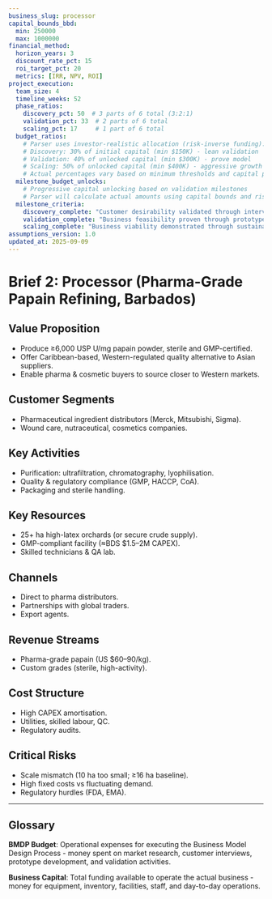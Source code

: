 ```yaml
---
business_slug: processor
capital_bounds_bbd:
  min: 250000
  max: 1000000
financial_method:
  horizon_years: 3
  discount_rate_pct: 15
  roi_target_pct: 20
  metrics: [IRR, NPV, ROI]
project_execution:
  team_size: 4
  timeline_weeks: 52
  phase_ratios:
    discovery_pct: 50  # 3 parts of 6 total (3:2:1)
    validation_pct: 33  # 2 parts of 6 total
    scaling_pct: 17     # 1 part of 6 total
  budget_ratios:
    # Parser uses investor-realistic allocation (risk-inverse funding):
    # Discovery: 30% of initial capital (min $150K) - lean validation
    # Validation: 40% of unlocked capital (min $300K) - prove model  
    # Scaling: 50% of unlocked capital (min $400K) - aggressive growth
    # Actual percentages vary based on minimum thresholds and capital progression
  milestone_budget_unlocks:
    # Progressive capital unlocking based on validation milestones
    # Parser will calculate actual amounts using capital bounds and risk progression
  milestone_criteria:
    discovery_complete: "Customer desirability validated through interviews and market research"
    validation_complete: "Business feasibility proven through prototype testing and early sales"
    scaling_complete: "Business viability demonstrated through sustainable operations and growth"
assumptions_version: 1.0
updated_at: 2025-09-09
---
```


# **Brief 2: Processor (Pharma-Grade Papain Refining, Barbados)**

## Value Proposition

* Produce ≥6,000 USP U/mg papain powder, sterile and GMP-certified.  
* Offer Caribbean-based, Western-regulated quality alternative to Asian suppliers.  
* Enable pharma & cosmetic buyers to source closer to Western markets.

## Customer Segments

* Pharmaceutical ingredient distributors (Merck, Mitsubishi, Sigma).  
* Wound care, nutraceutical, cosmetics companies.

## Key Activities

* Purification: ultrafiltration, chromatography, lyophilisation.  
* Quality & regulatory compliance (GMP, HACCP, CoA).  
* Packaging and sterile handling.

## Key Resources

* 25+ ha high-latex orchards (or secure crude supply).  
* GMP-compliant facility (≈BDS $1.5–2M CAPEX).  
* Skilled technicians & QA lab.

## Channels

* Direct to pharma distributors.  
* Partnerships with global traders.  
* Export agents.

## Revenue Streams

* Pharma-grade papain (US $60–90/kg).  
* Custom grades (sterile, high-activity).

## Cost Structure

* High CAPEX amortisation.  
* Utilities, skilled labour, QC.  
* Regulatory audits.

## Critical Risks

* Scale mismatch (10 ha too small; ≥16 ha baseline).  
* High fixed costs vs fluctuating demand.  
* Regulatory hurdles (FDA, EMA).

---

## Glossary

**BMDP Budget**: Operational expenses for executing the Business Model Design Process - money spent on market research, customer interviews, prototype development, and validation activities.

**Business Capital**: Total funding available to operate the actual business - money for equipment, inventory, facilities, staff, and day-to-day operations.
